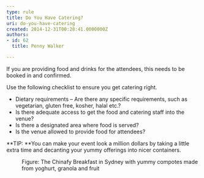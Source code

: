 ```yaml
---
type: rule
title: Do You Have Catering?
uri: do-you-have-catering
created: 2014-12-31T00:28:41.0000000Z
authors:
- id: 62
  title: Penny Walker

---
```


 
If you are providing food and drinks for the attendees, this needs to be booked in and confirmed.
 
Use the following checklist to ensure you get catering right.

- Dietary requirements – Are there any specific requirements​, such as vegetarian, gluten free, kosher, halal etc.?
- Is there adequate access to get the food and catering staff into the venue?
- Is there a designated area where food is served?
- Is the venue allowed to provide food for attendees?​


**TIP: **You can make your event look a million dollars by taking a little extra time and decanting your yummy offerings into nicer containers. ​







<dd class="ssw15-rteElement-FigureGood">​​​​​​​​Figure​&#58; The Chinafy Breakfast in Sydney with yum​​​my compotes made from yoghurt, granola and fruit​​<br></dd>

 

​



